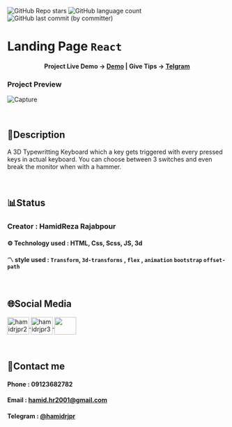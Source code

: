![GitHub Repo stars](https://img.shields.io/github/stars/hamidrjpr2/landing?style=flat&logo=star) ![GitHub language count](https://img.shields.io/github/languages/count/hamidrjpr2/landing?color=%23c1121f) ![GitHub last commit (by committer)](https://img.shields.io/github/last-commit/hamidrjpr2/landing)

# Landing Page `React`

<h4 align="center">
  <span>Project Live Demo -> </span>
  <a href="https://hamidrjpr2.github.io/keyboard/" target="_blank">Demo</a>
  |
  <span>Give Tips -> </span>
  <a href="" target="_blank">Telgram</a>
</h4>

### Project Preview
![Capture](https://github.com/user-attachments/assets/f57a4675-107b-4f68-8d57-12b2e4357951)

<br>

## 📃Description
  A 3D Typewritting Keyboard which a key gets triggered with every pressed keys in actual keyboard. You can choose between 3 switches and even break the monitor when with a hammer.

<br>

## 📊Status
### Creator : HamidReza Rajabpour
#### ⚙️ Technology used : HTML, Css, Scss, JS, 3d
#### 〽️ style used : `Transform`, `3d-transforms` , `flex` , `animation` `bootstrap` `offset-path`
<br>

## 🌐Social Media
<p align="left"> 
  <a href="https://linkedin.com/in/hamidrjpr2" target="blank">
    <img align="center" src="https://raw.githubusercontent.com/rahuldkjain/github-profile-readme-generator/master/src/images/icons/Social/linked-in-alt.svg" alt="hamidrjpr2" height="40" width="50" />
  </a>
  <a href="https://instagram.com/hamidrjpr3" target="blank">
  <img align="center" src="https://raw.githubusercontent.com/rahuldkjain/github-profile-readme-generator/master/src/images/icons/Social/instagram.svg" alt="hamidrjpr3" height="40" width="50" />
  </a>
  <a href="https://github.com/hamidrjpr2">
    <img align="center" src="https://cdn.jsdelivr.net/gh/devicons/devicon/icons/github/github-original.svg" width="50" height="40">
  </a>
</p>
<br>

## 🔰Contact me
#### Phone : 09123682782
#### Email : hamid.hr2001@gmail.com
#### Telegram : [@hamidrjpr](https://telegram.me/hamidrjpr)
